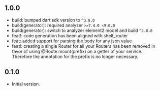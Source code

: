 ## 1.0.0
- build: bumped dart sdk version to `^3.8.0`
- build(generator): required analyzer `>=7.4.0 <9.0.0`
- build(generator): switch to analyzer element2 model and build `^3.0.0`
- feat!: code generation has been aligned with shelf_router
- feat: added support for parsing the body for any json value
- feat!: creating a single Router for all your Routers has been removed in favor of using
@Route.mount(prefix) on a getter of your service. Therefore the annotation for the prefix is no longer necessary.

## 0.1.0

- Initial version.
